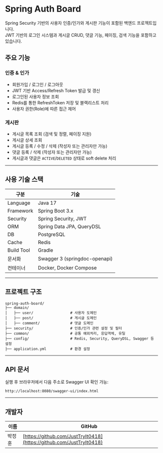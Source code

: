# Spring Auth Board

Spring Security 기반의 사용자 인증/인가와 게시판 기능이 포함된 백엔드 프로젝트입니다.  
JWT 기반의 로그인 시스템과 게시글 CRUD, 댓글 기능, 페이징, 검색 기능을 포함하고 있습니다.

## 주요 기능

### 인증 & 인가
- 회원가입 / 로그인 / 로그아웃
- JWT 기반 Access/Refresh Token 발급 및 갱신
- 로그인된 사용자 정보 조회
- Redis를 통한 RefreshToken 저장 및 블랙리스트 처리
- 사용자 권한(Role)에 따른 접근 제어

### 게시판
- 게시글 목록 조회 (검색 및 정렬, 페이징 지원)
- 게시글 상세 조회
- 게시글 등록 / 수정 / 삭제 (작성자 또는 관리자만 가능)
- 댓글 등록 / 삭제 (작성자 또는 관리자만 가능)
- 게시글과 댓글은 `ACTIVE`/`DELETED` 상태로 soft delete 처리

---

## 사용 기술 스택

| 구분 | 기술 |
|------|------|
| Language | Java 17 |
| Framework | Spring Boot 3.x |
| Security | Spring Security, JWT |
| ORM | Spring Data JPA, QueryDSL |
| DB | PostgreSQL |
| Cache | Redis |
| Build Tool | Gradle |
| 문서화 | Swagger 3 (springdoc-openapi) |
| 컨테이너 | Docker, Docker Compose |

---

## 프로젝트 구조

```
spring-auth-board/
├── domain/
│   ├── user/                 # 사용자 도메인
│   ├── post/                 # 게시글 도메인
│   ├── comment/              # 댓글 도메인
├── security/                 # 인증/인가 관련 설정 및 필터
├── common/                   # 공통 예외처리, 응답객체, 유틸
├── config/                   # Redis, Security, QueryDSL, Swagger 등 설정
├── application.yml           # 환경 설정
```

---

## API 문서

실행 후 브라우저에서 다음 주소로 Swagger UI 확인 가능:

```
http://localhost:8080/swagger-ui/index.html
```

---

## 개발자

| 이름 | GitHub |
|------|--------|
| 박정훈 | [https://github.com/JustTryIt0418](https://github.com/JustTryIt0418) |

